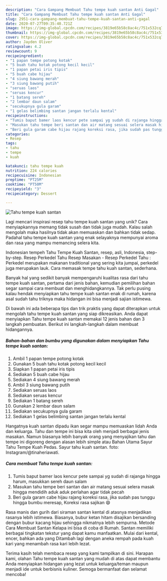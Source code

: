 ```yaml
---
description: "Cara Gampang Membuat Tahu tempe kuah santan Anti Gagal"
title: "Cara Gampang Membuat Tahu tempe kuah santan Anti Gagal"
slug: 2951-cara-gampang-membuat-tahu-tempe-kuah-santan-anti-gagal
date: 2020-07-27T09:35:40.721Z
image: https://img-global.cpcdn.com/recipes/3819e65b58c8ac4c/751x532cq70/tahu-tempe-kuah-santan-foto-resep-utama.jpg
thumbnail: https://img-global.cpcdn.com/recipes/3819e65b58c8ac4c/751x532cq70/tahu-tempe-kuah-santan-foto-resep-utama.jpg
cover: https://img-global.cpcdn.com/recipes/3819e65b58c8ac4c/751x532cq70/tahu-tempe-kuah-santan-foto-resep-utama.jpg
author: Jayden Oliver
ratingvalue: 4.2
reviewcount: 9
recipeingredient:
- "1 papan tempe potong kotak"
- "5 buah tahu kotak potong kecil kecil"
- "1 papan petai iris tipis"
- "5 buah cabe hijau"
- "4 siung bawang merah"
- "3 siung bawang putih"
- "seruas laos"
- "seruas kencur"
- "1 batang sereh"
- "2 lembar daun salam"
- "secukupnya gula garam"
- "1 gelas belimbing santan jangan terlalu kental"
recipeinstructions:
- "Tumis baput bamer laos kencur pete sampai yg sudah di rajanga hingga harum, masukkan sereh daun salam"
- "Masukan tahu tempe beri santan dan air matang sesuai selera masak hingga mendidih aduk aduk perlahan agar tidak pecah"
- "Beri gula garam cabe hijau rajang koreksi rasa, jika sudah pas tunggu hingga bumbu meresap, Koreksi rasa sajikan 😄"
categories:
- Resep
tags:
- tahu
- tempe
- kuah

katakunci: tahu tempe kuah 
nutrition: 224 calories
recipecuisine: Indonesian
preptime: "PT25M"
cooktime: "PT50M"
recipeyield: "3"
recipecategory: Dessert

---
```



![Tahu tempe kuah santan](https://img-global.cpcdn.com/recipes/3819e65b58c8ac4c/751x532cq70/tahu-tempe-kuah-santan-foto-resep-utama.jpg)

Lagi mencari inspirasi resep tahu tempe kuah santan yang unik? Cara menyiapkannya memang tidak susah dan tidak juga mudah. Kalau salah mengolah maka hasilnya tidak akan memuaskan dan bahkan tidak sedap. Padahal tahu tempe kuah santan yang enak selayaknya mempunyai aroma dan rasa yang mampu memancing selera kita.

Indonesian tempeh Tahu Tempe Kuah Santan, resep, asli, Indonesia, step-by-step. Resep Perkedel Tahu Resep Masakan - Resep Perkedel Tahu : Perkedel merupakan makanan traditional yang sering kita jumpai, perkedel juga merupakan lauk. Cara memasak tempe tahu kuah santan, sederhana.

Banyak hal yang sedikit banyak mempengaruhi kualitas rasa dari tahu tempe kuah santan, pertama dari jenis bahan, kemudian pemilihan bahan segar sampai cara membuat dan menghidangkannya. Tak perlu pusing kalau hendak menyiapkan tahu tempe kuah santan enak di rumah, karena asal sudah tahu triknya maka hidangan ini bisa menjadi sajian istimewa.


Di bawah ini ada beberapa tips dan trik praktis yang dapat diterapkan untuk mengolah tahu tempe kuah santan yang siap dikreasikan. Anda dapat menyiapkan Tahu tempe kuah santan memakai 12 jenis bahan dan 3 langkah pembuatan. Berikut ini langkah-langkah dalam membuat hidangannya.

<!--inarticleads1-->

##### Bahan-bahan dan bumbu yang digunakan dalam menyiapkan Tahu tempe kuah santan:

1. Ambil 1 papan tempe potong kotak
1. Gunakan 5 buah tahu kotak potong kecil kecil
1. Siapkan 1 papan petai iris tipis
1. Sediakan 5 buah cabe hijau
1. Sediakan 4 siung bawang merah
1. Ambil 3 siung bawang putih
1. Sediakan seruas laos
1. Sediakan seruas kencur
1. Sediakan 1 batang sereh
1. Gunakan 2 lembar daun salam
1. Sediakan secukupnya gula garam
1. Sediakan 1 gelas belimbing santan jangan terlalu kental


Hangatnya kuah santan dipadu ikan segar mampu memuaskan lidah Anda dan keluarga. Tahu dan tempe ini bisa kita oleh menjadi berbagai jenis masakan. Namun biasanya lebih banyak orang yang menyajikan tahu dan tempe ini digoreng dengan alasan lebih simple atau Bahan Utama Sayur Tahu Tempe Kuah Pedas. Sayur tahu kuah santan. foto: Instagram/@tinaheriawati. 

<!--inarticleads2-->

##### Cara membuat Tahu tempe kuah santan:

1. Tumis baput bamer laos kencur pete sampai yg sudah di rajanga hingga harum, masukkan sereh daun salam
1. Masukan tahu tempe beri santan dan air matang sesuai selera masak hingga mendidih aduk aduk perlahan agar tidak pecah
1. Beri gula garam cabe hijau rajang koreksi rasa, jika sudah pas tunggu hingga bumbu meresap, Koreksi rasa sajikan 😄


Rasa manis dan gurih dari siraman santan kental di atasnya menjadikan rasanya lebih istimewa. Biasanya, bubur ketan hitam disajikan bersanding dengan bubur kacang hijau sehingga nikmatnya lebih sempurna. Metode Cara Membuat Santan Kelapa ini bisa di coba di Rumah. Santan memiliki berbagai tingkatan tekstur yang dapat kamu manfaatkan. Mulai dari kental, encer, bahkan ada yang Ditambah lagi dengan aneka rempah pada kuah kari yang menambah rasa kari lebih lezat. 

Terima kasih telah membaca resep yang kami tampilkan di sini. Harapan kami, olahan Tahu tempe kuah santan yang mudah di atas dapat membantu Anda menyiapkan hidangan yang lezat untuk keluarga/teman maupun menjadi ide untuk berbisnis kuliner. Semoga bermanfaat dan selamat mencoba!
